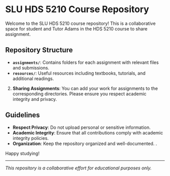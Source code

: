 # SLU HDS 5210 Course Repository

Welcome to the SLU HDS 5210 course repository! This is a collaborative space for student and Tutor Adams in the HDS 5210 course to share assignment.

## Repository Structure

- **`assignments/`**: Contains folders for each assignment with relevant files and submissions.
- **`resources/`**: Useful resources including textbooks, tutorials, and additional readings.


2. **Sharing Assignments**: You can add your work for assignments to the corresponding directories. Please ensure you respect academic integrity and privacy.

## Guidelines

- **Respect Privacy**: Do not upload personal or sensitive information.
- **Academic Integrity**: Ensure that all contributions comply with academic integrity policies.
- **Organization**: Keep the repository organized and well-documented.
.

Happy studying!

---

*This repository is a collaborative effort for educational purposes only.*
